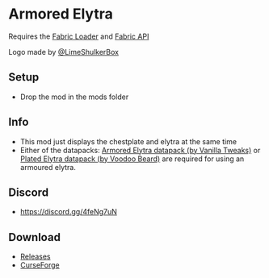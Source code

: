 # Armored Elytra

Requires the [Fabric Loader](https://fabricmc.net/use/) and [Fabric API](https://www.curseforge.com/minecraft/mc-mods/fabric-api)

Logo made by [@LimeShulkerBox](https://www.curseforge.com/members/limeshulkerbox/projects)

## Setup

- Drop the mod in the mods folder

## Info

- This mod just displays the chestplate and elytra at the same time
- Either of the datapacks: [Armored Elytra datapack (by Vanilla Tweaks)](https://vanillatweaks.net/picker/datapacks/) or [Plated Elytra datapack (by Voodoo Beard)](http://mc.voodoobeard.com/#plated_elytra) are required for using an armoured elytra.

## Discord

- https://discord.gg/4feNg7uN

## Download

- [Releases](https://github.com/mrmelon54/armored-elytra-fabric-1.16/releases/)
- [CurseForge](https://www.curseforge.com/minecraft/mc-mods/armored-elytra)
